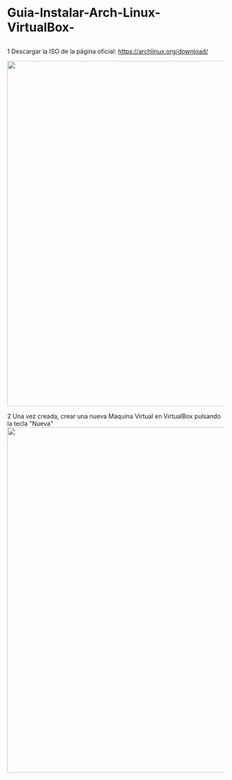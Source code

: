 # Guia-Instalar-Arch-Linux-VirtualBox-

## 
1 Descargar la ISO de la página oficial:
https://archlinux.org/download/

<img src= "0- InstalacionEnVirtualBox/1- isoArch.png" width="800">


2 Una vez creada, crear una nueva Maquina Virtual en VirtualBox pulsando la tecla "Nueva"
<img src= "0- InstalacionEnVirtualBox/2- crearNueva.png" width="800">
